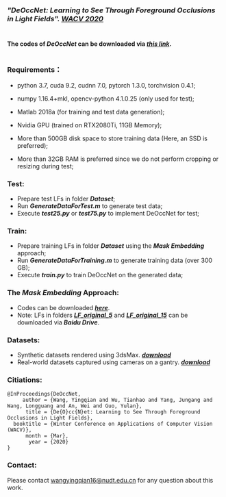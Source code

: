 
### *"DeOccNet: Learning to See Through Foreground Occlusions in Light Fields". <a href="https://arxiv.org/pdf/1912.04459.pdf">WACV 2020</a>* <br><br>

#### The codes of *DeOccNet* can be downloaded via [*this link*](https://wyqdatabase.s3-us-west-1.amazonaws.com/DeOccNet_codes.rar). <br><br>

### Requirements：

* python 3.7, cuda 9.2, cudnn 7.0, pytorch 1.3.0, torchvision 0.4.1;
* numpy 1.16.4+mkl, opencv-python 4.1.0.25 (only used for test);
* Matlab 2018a (for training and test data generation);

* Nvidia GPU (trained on RTX2080Ti, 11GB Memory);
* More than 500GB disk space to store training data (Here, an SSD is preferred);
* More than 32GB RAM is preferred since we do not perform cropping or resizing during test;

### Test:
* Prepare test LFs in folder ***Dataset***;
* Run ***GenerateDataForTest.m*** to generate test data;
* Execute ***test25.py*** or ***test75.py*** to implement DeOccNet for test;

### Train:
* Prepare training LFs in folder ***Dataset*** using the ***Mask Embedding*** approach;
* Run ***GenerateDataForTraining.m*** to generate training data (over 300 GB);
* Execute ***train.py*** to train DeOccNet on the generated data;

### The *Mask Embedding* Approach:
* Codes can be downloaded ***[here](https://wyqdatabase.s3-us-west-1.amazonaws.com/Mask_embedding.zip)***.
* Note: LFs in folders ***[LF_original_5](https://pan.baidu.com/s/1pvj-8b78yZelUwzLBXviIA)*** and ***[LF_original_15](https://pan.baidu.com/s/1cwRkSpl7qSysQb4nLNy2bw)*** can be downloaded via ***Baidu Drive***.

### Datasets:
* Synthetic datasets rendered using 3dsMax. ***[download](https://wyqdatabase.s3-us-west-1.amazonaws.com/Synscenes.zip)***
* Real-world datasets captured using cameras on a gantry. ***[download](https://wyqdatabase.s3-us-west-1.amazonaws.com/Realscenes.zip)***


### Citiations:
```
@InProceedings{DeOccNet,
     author = {Wang, Yingqian and Wu, Tianhao and Yang, Jungang and Wang, Longguang and An, Wei and Guo, Yulan},
      title = {De{O}cc{N}et: Learning to See Through Foreground Occlusions in Light Fields},
  booktitle = {Winter Conference on Applications of Computer Vision (WACV)},
      month = {Mar},
       year = {2020}
}
 ```

### Contact:
Please contact [wangyingqian16@nudt.edu.cn](wangyingqian16@nudt.edu.cn) for any question about this work. 

